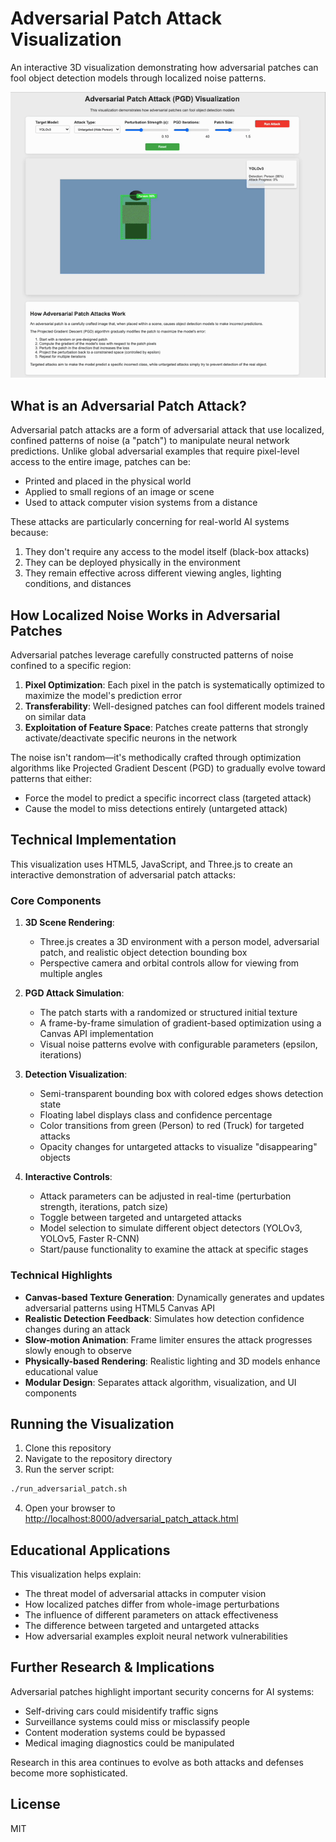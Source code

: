 # Adversarial Patch Attack Visualization

An interactive 3D visualization demonstrating how adversarial patches can fool object detection models through localized noise patterns.

![Adversarial Patch Attack Animation](patch_attack.gif)

## What is an Adversarial Patch Attack?

Adversarial patch attacks are a form of adversarial attack that use localized, confined patterns of noise (a "patch") to manipulate neural network predictions. Unlike global adversarial examples that require pixel-level access to the entire image, patches can be:

- Printed and placed in the physical world
- Applied to small regions of an image or scene
- Used to attack computer vision systems from a distance

These attacks are particularly concerning for real-world AI systems because:
1. They don't require any access to the model itself (black-box attacks)
2. They can be deployed physically in the environment
3. They remain effective across different viewing angles, lighting conditions, and distances

## How Localized Noise Works in Adversarial Patches

Adversarial patches leverage carefully constructed patterns of noise confined to a specific region:

1. **Pixel Optimization**: Each pixel in the patch is systematically optimized to maximize the model's prediction error
2. **Transferability**: Well-designed patches can fool different models trained on similar data
3. **Exploitation of Feature Space**: Patches create patterns that strongly activate/deactivate specific neurons in the network

The noise isn't random—it's methodically crafted through optimization algorithms like Projected Gradient Descent (PGD) to gradually evolve toward patterns that either:
- Force the model to predict a specific incorrect class (targeted attack)
- Cause the model to miss detections entirely (untargeted attack)

## Technical Implementation

This visualization uses HTML5, JavaScript, and Three.js to create an interactive demonstration of adversarial patch attacks:

### Core Components

1. **3D Scene Rendering**:
   - Three.js creates a 3D environment with a person model, adversarial patch, and realistic object detection bounding box
   - Perspective camera and orbital controls allow for viewing from multiple angles

2. **PGD Attack Simulation**:
   - The patch starts with a randomized or structured initial texture
   - A frame-by-frame simulation of gradient-based optimization using a Canvas API implementation
   - Visual noise patterns evolve with configurable parameters (epsilon, iterations)

3. **Detection Visualization**:
   - Semi-transparent bounding box with colored edges shows detection state
   - Floating label displays class and confidence percentage
   - Color transitions from green (Person) to red (Truck) for targeted attacks
   - Opacity changes for untargeted attacks to visualize "disappearing" objects

4. **Interactive Controls**:
   - Attack parameters can be adjusted in real-time (perturbation strength, iterations, patch size)
   - Toggle between targeted and untargeted attacks
   - Model selection to simulate different object detectors (YOLOv3, YOLOv5, Faster R-CNN)
   - Start/pause functionality to examine the attack at specific stages

### Technical Highlights

- **Canvas-based Texture Generation**: Dynamically generates and updates adversarial patterns using HTML5 Canvas API
- **Realistic Detection Feedback**: Simulates how detection confidence changes during an attack
- **Slow-motion Animation**: Frame limiter ensures the attack progresses slowly enough to observe
- **Physically-based Rendering**: Realistic lighting and 3D models enhance educational value
- **Modular Design**: Separates attack algorithm, visualization, and UI components

## Running the Visualization

1. Clone this repository
2. Navigate to the repository directory
3. Run the server script:
```bash
./run_adversarial_patch.sh
```
4. Open your browser to [http://localhost:8000/adversarial_patch_attack.html](http://localhost:8000/adversarial_patch_attack.html)

## Educational Applications

This visualization helps explain:
- The threat model of adversarial attacks in computer vision
- How localized patches differ from whole-image perturbations
- The influence of different parameters on attack effectiveness
- The difference between targeted and untargeted attacks
- How adversarial examples exploit neural network vulnerabilities

## Further Research & Implications

Adversarial patches highlight important security concerns for AI systems:
- Self-driving cars could misidentify traffic signs
- Surveillance systems could miss or misclassify people
- Content moderation systems could be bypassed
- Medical imaging diagnostics could be manipulated

Research in this area continues to evolve as both attacks and defenses become more sophisticated.

## License

MIT 
